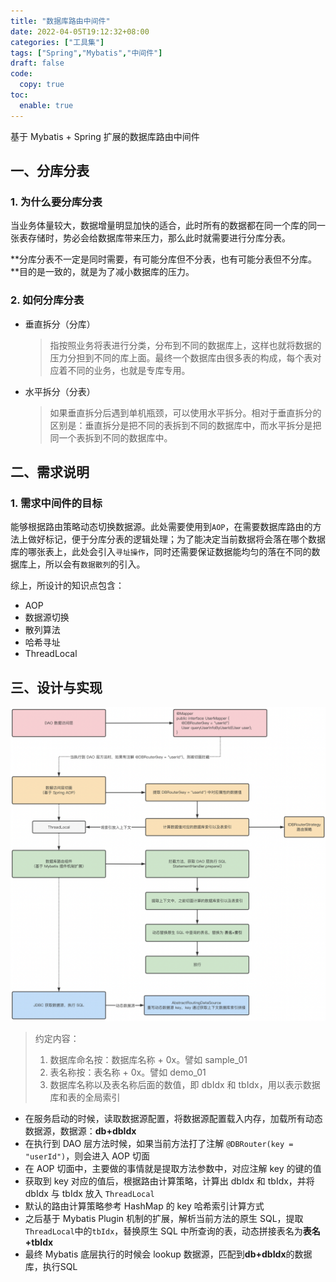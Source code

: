 ```yaml
---
title: "数据库路由中间件"
date: 2022-04-05T19:12:32+08:00
categories: ["工具集"]
tags: ["Spring","Mybatis","中间件"]
draft: false
code:
  copy: true
toc:
  enable: true
---
```


基于 Mybatis + Spring 扩展的数据库路由中间件

<!--more-->

## 一、分库分表

### 1. 为什么要分库分表

当业务体量较大，数据增量明显加快的适合，此时所有的数据都在同一个库的同一张表存储时，势必会给数据库带来压力，那么此时就需要进行分库分表。

**分库分表不一定是同时需要，有可能分库但不分表，也有可能分表但不分库。**目的是一致的，就是为了减小数据库的压力。

### 2. 如何分库分表

- 垂直拆分（分库）

  > 指按照业务将表进行分类，分布到不同的数据库上，这样也就将数据的压力分担到不同的库上面。最终一个数据库由很多表的构成，每个表对应着不同的业务，也就是专库专用。

- 水平拆分（分表）

  > 如果垂直拆分后遇到单机瓶颈，可以使用水平拆分。相对于垂直拆分的区别是：垂直拆分是把不同的表拆到不同的数据库中，而水平拆分是把同一个表拆到不同的数据库中。

## 二、需求说明

### 1. 需求中间件的目标

能够根据路由策略动态切换数据源。此处需要使用到`AOP`，在需要数据库路由的方法上做好标记，便于分库分表的逻辑处理；为了能决定当前数据将会落在哪个数据库的哪张表上，此处会引入`寻址操作`，同时还需要保证数据能均匀的落在不同的数据库上，所以会有`数据散列`的引入。

综上，所设计的知识点包含：

- AOP
- 数据源切换
- 散列算法
- 哈希寻址
- ThreadLocal

## 三、设计与实现

![image-20220405224435433](../images/image-20220405224435433.png)

> 约定内容：
>
> 1. 数据库命名按：数据库名称 + 0x。譬如 sample_01
> 2. 表名称按：表名称 + 0x。譬如 demo_01
> 3. 数据库名称以及表名称后面的数值，即 dbIdx 和 tbIdx，用以表示数据库和表的全局索引

- 在服务启动的时候，读取数据源配置，将数据源配置载入内存，加载所有动态数据源，数据源：**db+dbIdx**
- 在执行到 DAO 层方法时候，如果当前方法打了注解 `@DBRouter(key = "userId")`，则会进入 AOP 切面
- 在 AOP 切面中，主要做的事情就是提取方法参数中，对应注解 key 的键的值
- 获取到 key 对应的值后，根据路由计算策略，计算出 dbIdx 和 tbIdx，并将 dbIdx 与 tbIdx 放入 `ThreadLocal`
- 默认的路由计算策略参考 HashMap 的 key 哈希索引计算方式
- 之后基于 Mybatis Plugin 机制的扩展，解析当前方法的原生 SQL，提取`ThreadLocal`中的`tbIdx`，替换原生 SQL 中所查询的表，动态拼接表名为**表名+tbIdx**
- 最终 Mybatis 底层执行的时候会 lookup 数据源，匹配到**db+dbIdx**的数据库，执行SQL
